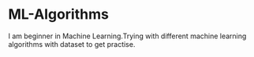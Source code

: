 # ML-Algorithms
I am beginner in Machine Learning.Trying with different machine learning algorithms with dataset to get practise.
